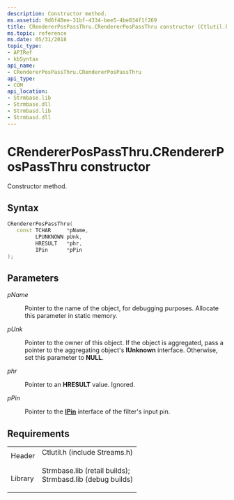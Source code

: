 ```yaml
---
description: Constructor method.
ms.assetid: 9d6f40ee-31bf-4334-bee5-4be834f1f269
title: CRendererPosPassThru.CRendererPosPassThru constructor (Ctlutil.h)
ms.topic: reference
ms.date: 05/31/2018
topic_type: 
- APIRef
- kbSyntax
api_name: 
- CRendererPosPassThru.CRendererPosPassThru
api_type: 
- COM
api_location: 
- Strmbase.lib
- Strmbase.dll
- Strmbasd.lib
- Strmbasd.dll
---
```


# CRendererPosPassThru.CRendererPosPassThru constructor

Constructor method.

## Syntax


```C++
CRendererPosPassThru(
   const TCHAR     *pName,
         LPUNKNOWN pUnk,
         HRESULT   *phr,
         IPin      *pPin
);
```



## Parameters

<dl> <dt>

*pName* 
</dt> <dd>

Pointer to the name of the object, for debugging purposes. Allocate this parameter in static memory.

</dd> <dt>

*pUnk* 
</dt> <dd>

Pointer to the owner of this object. If the object is aggregated, pass a pointer to the aggregating object's **IUnknown** interface. Otherwise, set this parameter to **NULL**.

</dd> <dt>

*phr* 
</dt> <dd>

Pointer to an **HRESULT** value. Ignored.

</dd> <dt>

*pPin* 
</dt> <dd>

Pointer to the [**IPin**](/windows/desktop/api/Strmif/nn-strmif-ipin) interface of the filter's input pin.

</dd> </dl>

## Requirements



|                    |                                                                                                                                                                                            |
|--------------------|--------------------------------------------------------------------------------------------------------------------------------------------------------------------------------------------|
| Header<br/>  | <dl> <dt>Ctlutil.h (include Streams.h)</dt> </dl>                                                                                   |
| Library<br/> | <dl> <dt>Strmbase.lib (retail builds); </dt> <dt>Strmbasd.lib (debug builds)</dt> </dl> |



 

 




